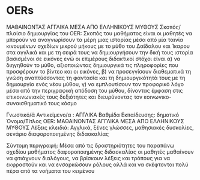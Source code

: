 # OERs
ΜΑΘΑΙΝΟΝΤΑΣ ΑΓΓΛΙΚΑ ΜΕΣΑ ΑΠΟ ΕΛΛΗΝΙΚΟΥΣ ΜΥΘΟΥΣ
Σκοπός/πλαίσιο δημιουργίας του OER: Σκοπός του μαθήματος είναι οι μαθητές να μπορούν να αναγνωρίσουν τα μέρη μιας ιστορίας μέσα από μία ταινία κινουμένων σχεδίων μικρού μήκους με το μύθο του Δαίδαλου και Ίκαρου στα αγγλικά και με τη σειρά τους να δημιουργήσουν την δική τους ιστορία βασισμένοι σε εικόνες ενώ οι επιμέρους διδακτικοί στόχοι είναι α) να διηγηθούν το μύθο, αξιοποιώντας δημιουργικά τις πληροφορίες που προσφέρουν το βίντεο και οι εικόνες, β) να προσεγγίσουν διαθεματικά τη γνώση αναπτύσσοντας τη φαντασία και τη δημιουργικότητά τους με τη δημιουργία ενός νέου μύθου, γ) να εμπλουτίσουν τον προφορικό λόγο μέσα από την περιγραφική απόδοση του μύθου, δίνοντας έμφαση στις επικοινωνιακές τους δεξιότητες και διευρύνοντας τον κοινωνικο-συναισθηματικό τους κόσμο

Γνωστικό/ά Αντικείμενο/α : ΑΓΓΛΙΚΑ 
Βαθμίδα Εκπαίδευσης: δημοτικό
 Όνομα/Τίτλος OER: ΜΑΘΑΙΝΟΝΤΑΣ ΑΓΓΛΙΚΑ ΜΕΣΑ ΑΠΟ ΕΛΛΗΝΙΚΟΥΣ ΜΥΘΟΥΣ
Λέξεις κλειδιά:  Αγγλικά, ξένες γλώσσες, μαθησιακές δυσκολίες, σενάριο διαφοροποιημένης διδασκαλίας

Σύντομη περιγραφή: Μέσα από τις δραστηριότητες του παραπάνω σχεδίου μαθήματος δαφοροποιημένης διδασκαλίας οι μαθητές μαθαίνουν να φτιάχνουν διαλόγους, να βρίσκουν λέξεις και τρόπους για να εκφραστούν και να ενσαρκώσουν ρόλους αλλά και να σκέφτονται πολύ πέρα από τα νοήματα του κειμένου

